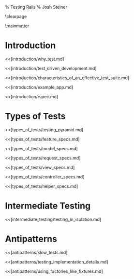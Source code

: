 % Testing Rails
% Josh Steiner

\clearpage

\mainmatter

# Introduction

<<[introduction/why_test.md]

<<[introduction/test_driven_development.md]

<<[introduction/characteristics_of_an_effective_test_suite.md]

<<[introduction/example_app.md]

<<[introduction/rspec.md]

# Types of Tests

<<[types_of_tests/testing_pyramid.md]

<<[types_of_tests/feature_specs.md]

<<[types_of_tests/model_specs.md]

<<[types_of_tests/request_specs.md]

<<[types_of_tests/view_specs.md]

<<[types_of_tests/controller_specs.md]

<<[types_of_tests/helper_specs.md]

# Intermediate Testing

<<[intermediate_testing/testing_in_isolation.md]

# Antipatterns

<<[antipatterns/slow_tests.md]

<<[antipatterns/testing_implementation_details.md]

<<[antipatterns/using_factories_like_fixtures.md]

